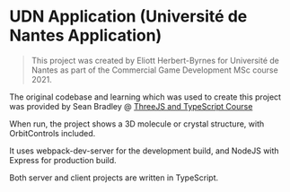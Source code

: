 # UDN Application (Université de Nantes Application)

> This project was created by Eliott Herbert-Byrnes for Université de Nantes as part of the Commercial Game Development MSc course 2021.

The original codebase and learning which was used to create this project was provided by Sean Bradley @ [ThreeJS and TypeScript Course](https://www.udemy.com/course/threejs-tutorials/?referralCode=4C7E1DE91C3E42F69D0F)

When run, the project shows a 3D molecule or crystal structure, with OrbitControls included. 

It uses webpack-dev-server for the development build, and NodeJS with Express for production build.

Both server and client projects are written in TypeScript.

